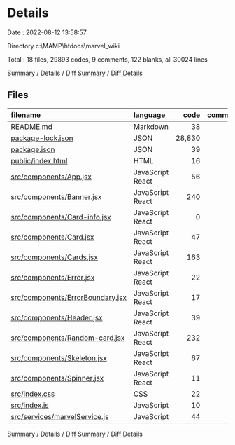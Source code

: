 # Details

Date : 2022-08-12 13:58:57

Directory c:\\MAMP\\htdocs\\marvel_wiki

Total : 18 files,  29893 codes, 9 comments, 122 blanks, all 30024 lines

[Summary](results.md) / Details / [Diff Summary](diff.md) / [Diff Details](diff-details.md)

## Files
| filename | language | code | comment | blank | total |
| :--- | :--- | ---: | ---: | ---: | ---: |
| [README.md](/README.md) | Markdown | 38 | 0 | 33 | 71 |
| [package-lock.json](/package-lock.json) | JSON | 28,830 | 0 | 1 | 28,831 |
| [package.json](/package.json) | JSON | 39 | 0 | 1 | 40 |
| [public/index.html](/public/index.html) | HTML | 16 | 0 | 1 | 17 |
| [src/components/App.jsx](/src/components/App.jsx) | JavaScript React | 56 | 0 | 5 | 61 |
| [src/components/Banner.jsx](/src/components/Banner.jsx) | JavaScript React | 240 | 0 | 17 | 257 |
| [src/components/Card-info.jsx](/src/components/Card-info.jsx) | JavaScript React | 0 | 0 | 1 | 1 |
| [src/components/Card.jsx](/src/components/Card.jsx) | JavaScript React | 47 | 0 | 2 | 49 |
| [src/components/Cards.jsx](/src/components/Cards.jsx) | JavaScript React | 163 | 2 | 18 | 183 |
| [src/components/Error.jsx](/src/components/Error.jsx) | JavaScript React | 22 | 0 | 2 | 24 |
| [src/components/ErrorBoundary.jsx](/src/components/ErrorBoundary.jsx) | JavaScript React | 17 | 0 | 4 | 21 |
| [src/components/Header.jsx](/src/components/Header.jsx) | JavaScript React | 39 | 0 | 2 | 41 |
| [src/components/Random-card.jsx](/src/components/Random-card.jsx) | JavaScript React | 232 | 0 | 15 | 247 |
| [src/components/Skeleton.jsx](/src/components/Skeleton.jsx) | JavaScript React | 67 | 0 | 4 | 71 |
| [src/components/Spinner.jsx](/src/components/Spinner.jsx) | JavaScript React | 11 | 0 | 3 | 14 |
| [src/index.css](/src/index.css) | CSS | 22 | 7 | 4 | 33 |
| [src/index.js](/src/index.js) | JavaScript | 10 | 0 | 2 | 12 |
| [src/services/marvelService.js](/src/services/marvelService.js) | JavaScript | 44 | 0 | 7 | 51 |

[Summary](results.md) / Details / [Diff Summary](diff.md) / [Diff Details](diff-details.md)